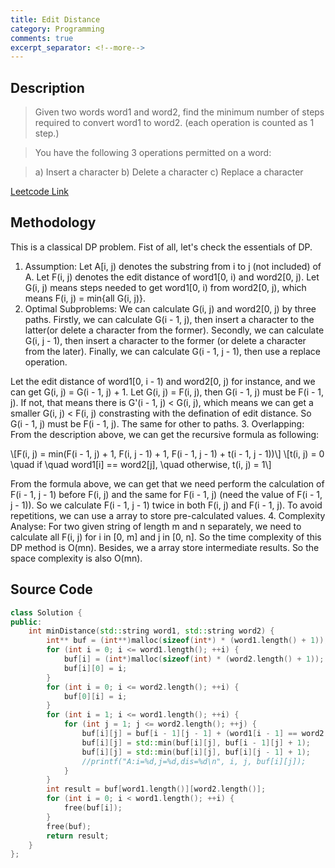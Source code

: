 ```yaml
---
title: Edit Distance
category: Programming
comments: true
excerpt_separator: <!--more-->
---
```

## Description
>Given two words word1 and word2, find the minimum number of steps required to convert word1 to word2. (each operation is counted as 1 step.)
<!--more-->

>You have the following 3 operations permitted on a word:

>a) Insert a character
b) Delete a character
c) Replace a character

[Leetcode Link](https://leetcode.com/problems/edit-distance)

## Methodology
This is a classical DP problem. Fist of all, let's check the essentials of DP.
1. Assumption: Let A[i, j) denotes the substring from i to j (not included) of A. Let F(i, j) denotes the edit distance of word1[0, i) and word2[0, j). Let G(i, j) means steps needed to get word1[0, i) from word2[0, j), which means F(i, j) = min{all G(i, j)}.
2. Optimal Subproblems: We can calculate G(i, j) and word2[0, j) by three paths. Firstly, we can calculate G(i - 1, j), then insert a character to the latter(or delete a character from the former). Secondly, we can calculate G(i, j - 1), then insert a character to the former (or delete a character from the later). Finally, we can calculate G(i - 1, j - 1), then use a replace operation.

Let the edit distance of word1[0, i - 1) and word2[0, j) for instance, and we can get G(i, j) = G(i - 1, j) + 1. Let G(i, j) = F(i, j), then G(i - 1, j) must be F(i - 1, j). If not, that means there is G'(i - 1, j) < G(i, j), which means we can get a smaller G(i, j) < F(i, j) constrasting with the defination of edit distance. So G(i - 1, j) must be F(i - 1, j). The same for other to paths.
3. Overlapping: From the description above, we can get the recursive formula as following:

\\[F(i, j) = min(F(i - 1, j) + 1, F(i, j - 1) + 1, F(i - 1, j - 1) + t(i - 1, j - 1))\\]
\\[t(i, j) = 0 \\quad if \\quad word1[i] == word2[j], \\quad otherwise, t(i, j) = 1\\]

From the formula above, we can get that we need perform the calculation of F(i - 1, j - 1) before F(i, j) and the same for F(i - 1, j) (need the value of F(i - 1, j - 1)). So we calculate F(i - 1, j - 1) twice in both F(i, j) and F(i - 1, j). To avoid repetitions, we can use a array to store pre-calculated values.
4. Complexity Analyse: For two given string of length m and n separately, we need to calculate all F(i, j) for i in [0, m] and j in [0, n]. So the time complexity of this DP method is O(mn). Besides, we a array store intermediate results. So the space complexity is also O(mn).

## Source Code
```C++
class Solution {
public:
    int minDistance(std::string word1, std::string word2) {
        int** buf = (int**)malloc(sizeof(int*) * (word1.length() + 1));
        for (int i = 0; i <= word1.length(); ++i) {
            buf[i] = (int*)malloc(sizeof(int) * (word2.length() + 1));
            buf[i][0] = i;
        }
        for (int i = 0; i <= word2.length(); ++i) {
            buf[0][i] = i;
        }
        for (int i = 1; i <= word1.length(); ++i) {
            for (int j = 1; j <= word2.length(); ++j) {
                buf[i][j] = buf[i - 1][j - 1] + (word1[i - 1] == word2[j - 1] ? 0 : 1);
                buf[i][j] = std::min(buf[i][j], buf[i - 1][j] + 1);
                buf[i][j] = std::min(buf[i][j], buf[i][j - 1] + 1);
                //printf("A:i=%d,j=%d,dis=%d\n", i, j, buf[i][j]);
            }
        }
        int result = buf[word1.length()][word2.length()];
        for (int i = 0; i < word1.length(); ++i) {
            free(buf[i]);
        }
        free(buf);
        return result;
    }
};
```
